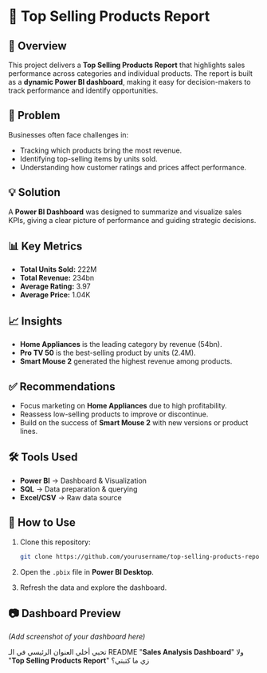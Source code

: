 # 🛒 Top Selling Products Report

## 📌 Overview

This project delivers a **Top Selling Products Report** that highlights sales performance across categories and individual products.
The report is built as a **dynamic Power BI dashboard**, making it easy for decision-makers to track performance and identify opportunities.

## 🎯 Problem

Businesses often face challenges in:

* Tracking which products bring the most revenue.
* Identifying top-selling items by units sold.
* Understanding how customer ratings and prices affect performance.

## 💡 Solution

A **Power BI Dashboard** was designed to summarize and visualize sales KPIs, giving a clear picture of performance and guiding strategic decisions.

## 📊 Key Metrics

* **Total Units Sold:** 222M
* **Total Revenue:** 234bn
* **Average Rating:** 3.97
* **Average Price:** 1.04K

## 📈 Insights

* **Home Appliances** is the leading category by revenue (54bn).
* **Pro TV 50** is the best-selling product by units (2.4M).
* **Smart Mouse 2** generated the highest revenue among products.

## ✅ Recommendations

* Focus marketing on **Home Appliances** due to high profitability.
* Reassess low-selling products to improve or discontinue.
* Build on the success of **Smart Mouse 2** with new versions or product lines.

## 🛠️ Tools Used

* **Power BI** → Dashboard & Visualization
* **SQL** → Data preparation & querying
* **Excel/CSV** → Raw data source

## 🚀 How to Use

1. Clone this repository:

   ```bash
   git clone https://github.com/yourusername/top-selling-products-report.git
   ```
2. Open the `.pbix` file in **Power BI Desktop**.
3. Refresh the data and explore the dashboard.

## 📷 Dashboard Preview

*(Add screenshot of your dashboard here)*



تحبي أخلي العنوان الرئيسي في الـ README "**Sales Analysis Dashboard**" ولا "**Top Selling Products Report**" زي ما كتبتي؟
